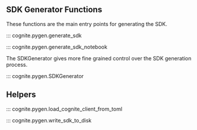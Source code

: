 
## SDK Generator Functions
These functions are the main entry points for generating the SDK.

::: cognite.pygen.generate_sdk

::: cognite.pygen.generate_sdk_notebook


The SDKGenerator gives more fine grained control over the SDK generation process.

::: cognite.pygen.SDKGenerator


## Helpers

::: cognite.pygen.load_cognite_client_from_toml

::: cognite.pygen.write_sdk_to_disk
